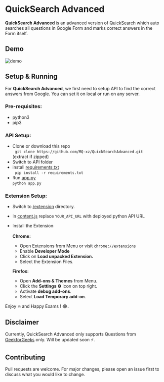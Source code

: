 # QuickSearch Advanced

 <b>QuickSearch Advanced </b> is an advanced version of [QuickSearch](https://github.com/MQ-xz/QuickSearch) which auto searches all questions in Google Form and marks correct answers in the Form itself.


## Demo 

![demo](demo.gif)

## Setup & Running

 For <b>QuickSearch Advanced</b>, we first need to setup API to find the correct answers from Google. You can set it on local or run on any server.


### Pre-requisites:

   - python3
   - pip3

### API Setup:

- Clone or download this repo<br/>
``` git clone https://github.com/MQ-xz/QuickSearchAdvanced.git```<br/>
(extract if zipped)
- Switch to API folder
- install [requirements.txt](/API/requirements.txt)<br/>
``` pip install -r requirements.txt```
- Run [app.py](API/app.py) <br/>
``` python app.py ```


### Extension Setup:

- Switch to [/extension](/Extension) directory.
- In [content.js](/Extension/content.js) replace `YOUR_API_URL` with deployed python API URL
- Install the Extension<br/><br/>
<b>Chrome:</b>
  - Open Extensions from Menu or visit ``` chrome://extensions ```
  - Enable <b>Developer Mode</b>
  - Click on <b>Load unpacked Extension.</b>
  - Select the Extension Files.<br/>
  
  <b>Firefox:</b>
   - Open <b>Add-ons & Themes</b> from Menu.
   - Click the <b>Settings ⚙️</b> icon on top right.
   - Activate <b>debug add-ons</b>.
   - Select <b>Load Temporary add-on</b>.

Enjoy 🔥 and Happy Exams ! 😂.


## Disclaimer

Currently, QuickSearch Advanced only supports Questions from [GeekforGeeks](https://www.geeksforgeeks.org) only. Will be updated soon ⚡️.


## Contributing

Pull requests are welcome. For major changes, please open an issue first to discuss what you would like to change.
